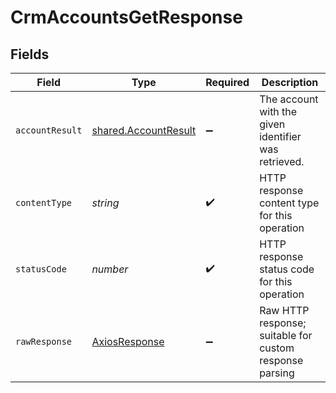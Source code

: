 # CrmAccountsGetResponse


## Fields

| Field                                                        | Type                                                         | Required                                                     | Description                                                  |
| ------------------------------------------------------------ | ------------------------------------------------------------ | ------------------------------------------------------------ | ------------------------------------------------------------ |
| `accountResult`                                              | [shared.AccountResult](../../models/shared/accountresult.md) | :heavy_minus_sign:                                           | The account with the given identifier was retrieved.         |
| `contentType`                                                | *string*                                                     | :heavy_check_mark:                                           | HTTP response content type for this operation                |
| `statusCode`                                                 | *number*                                                     | :heavy_check_mark:                                           | HTTP response status code for this operation                 |
| `rawResponse`                                                | [AxiosResponse](https://axios-http.com/docs/res_schema)      | :heavy_minus_sign:                                           | Raw HTTP response; suitable for custom response parsing      |